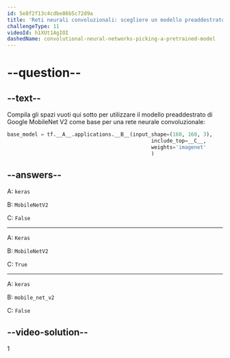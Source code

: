 ```yaml
---
id: 5e8f2f13c4cdbe86b5c72d9a
title: 'Reti neurali convoluzionali: scegliere un modello preaddestrato'
challengeType: 11
videoId: h1XUt1AgIOI
dashedName: convolutional-neural-networks-picking-a-pretrained-model
---
```


# --question--

## --text--

Compila gli spazi vuoti qui sotto per utilizzare il modello preaddestrato di Google MobileNet V2 come base per una rete neurale convoluzionale:

```py
base_model = tf.__A__.applications.__B__(input_shape=(160, 160, 3),
                                               include_top=__C__,
                                               weights='imagenet'
                                               )
```

## --answers--

A: `keras`

B: `MobileNetV2`

C: `False`

---

A: `Keras`

B: `MobileNetV2`

C: `True`

---

A: `keras`

B: `mobile_net_v2`

C: `False`

## --video-solution--

1

